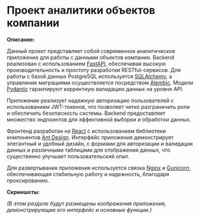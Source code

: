 # Проект аналитики объектов компании

**Описание:**

Данный проект представляет собой современное аналитическое приложение для работы с данными объектов компании. Backend реализован с использованием [FastAPI](https://fastapi.tiangolo.com/), обеспечивая высокую производительность и простоту разработки RESTful-сервисов. Для работы с базой данных PostgreSQL используется [SQLAlchemy](https://www.sqlalchemy.org/), а управление миграциями осуществляется посредством [Alembic](https://alembic.sqlalchemy.org/). Модели [Pydantic](https://pydantic-docs.helpmanual.io/) гарантируют корректную валидацию данных на уровне API.

Приложение реализует надежную авторизацию пользователей с использованием JWT-токенов, что позволяет четко разграничить роли и обеспечить безопасность системы. Backend предоставляет множество эндпоинтов для эффективной выборки и обработки данных.

Фронтенд разработан на [React](https://reactjs.org/) с использованием библиотеки компонентов [Ant Design](https://ant.design/). Интерфейс приложения демонстрирует элегантный и удобный дизайн, с формами для авторизации и валидации данных и различными таблицами для отображения данных, что существенно улучшает пользовательский опыт.

Для развертывания приложения используется связка [Nginx](https://www.nginx.com/) и [Gunicorn](https://gunicorn.org/), обеспечивающая стабильную работу и надежность, благодаря проксированию.

**Скриншоты:**

*(В этом разделе будут размещены изображения приложения, демонстрирующие его интерфейс и основные функции.)*